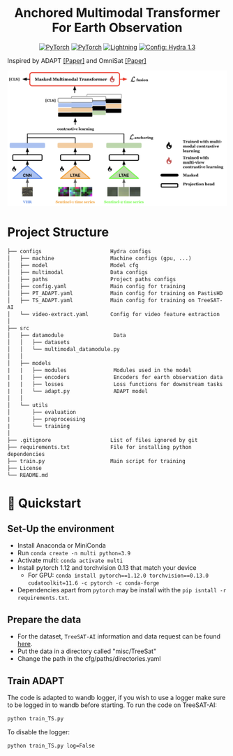 
<div align="center">
<h1> Anchored Multimodal Transformer For Earth Observation</h1>
<a href="https://www.python.org/"><img alt="PyTorch" src="https://img.shields.io/badge/Python-3776AB?logo=python&logoColor=fff"></a>
<a href="https://pytorch.org/get-started/locally/"><img alt="PyTorch" src="https://img.shields.io/badge/PyTorch-ee4c2c?logo=pytorch&logoColor=white"></a>
<a href="https://pytorchlightning.ai/"><img alt="Lightning" src="https://img.shields.io/badge/-Lightning-792ee5?logo=pytorchlightning&logoColor=white"></a>
<a href="https://hydra.cc/"><img alt="Config: Hydra 1.3" src="https://img.shields.io/badge/Config-Hydra-89b8cd"></a>
</div>

Inspired by ADAPT [[Paper]](https://openreview.net/pdf?id=WDZg4P97gr) and OmniSat [[Paper]](https://arxiv.org/pdf/2404.08351)

<img width="1049" alt="Screenshot 2024-02-07 at 11 02 58" src="pic/architecture.jpg">


# Project Structure
```
├── configs                      Hydra configs
│   ├── machine                  Machine configs (gpu, ...)
│   ├── model                    Model cfg
│   ├── multimodal               Data configs
│   ├── paths                    Project paths configs
│   ├── config.yaml              Main config for training
│   ├── PT_ADAPT.yaml            Main config for training on PastisHD
│   ├── TS_ADAPT.yaml            Main config for training on TreeSAT-AI
│   └── video-extract.yaml       Config for video feature extraction 
│
├── src                    
│   ├── datamodule                Data
│   │   ├── datasets             
│   │   └── multimodal_datamodule.py        
│   │
│   ├── models   
|   |   ├── modules               Modules used in the model
|   |   ├── encoders              Encoders for earth observation data
|   |   ├── losses                Loss functions for downstream tasks
|   |   └── adapt.py              ADAPT model       
│   │     
│   └── utils   
│       ├── evaluation          
|       ├── preprocessing     
|       └── training                  
│
├── .gitignore                   List of files ignored by git
├── requirements.txt             File for installing python dependencies
├── train.py                     Main script for training
├── License                      
└── README.md
```

# 🚀 Quickstart
## Set-Up the environment
- Install Anaconda or MiniConda
- Run `conda create -n multi python=3.9`
- Activate multi: `conda activate multi`
- Install pytorch 1.12 and torchvision 0.13 that match your device
    - For GPU: 
    `conda install pytorch==1.12.0 torchvision==0.13.0 cudatoolkit=11.6 -c pytorch -c conda-forge`
- Dependencies apart from `pytorch` may be install with the `pip isntall -r requirements.txt`.

## Prepare the data
- For the dataset, $\texttt{TreeSAT-AI}$ information and data request can be found [here](https://huggingface.co/datasets/IGNF/TreeSatAI-Time-Series).
- Put the data in a directory called "misc/TreeSat"
- Change the path in the cfg/paths/directories.yaml



## Train ADAPT

The code is adapted to wandb logger, if you wish to use a logger make sure to be logged in to wandb before starting.
To run the code on TreeSAT-AI:

```bash
python train_TS.py
```

To disable the logger:
```bash
python train_TS.py log=False
```
